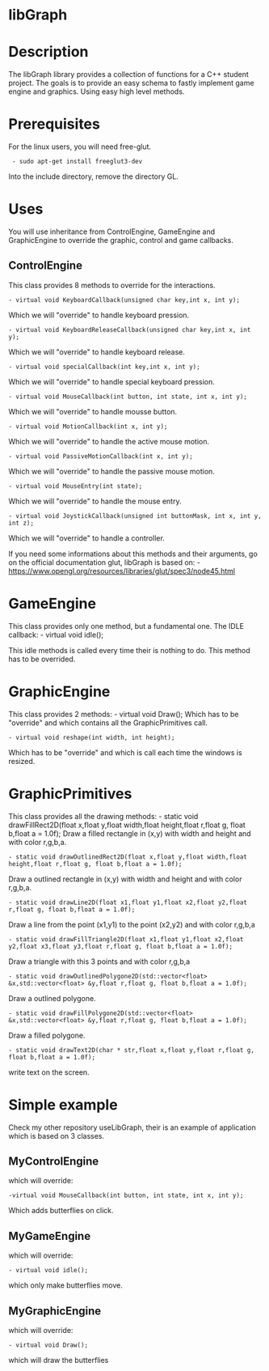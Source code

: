 # libGraph

# Description

The libGraph library provides a collection of functions for a C++ student project. The goals is to provide an easy schema to fastly implement game engine and graphics. Using easy high level methods. 


# Prerequisites

For the linux users, you will need free-glut.

	 - sudo apt-get install freeglut3-dev

Into the include directory, remove the directory GL.

# Uses

You will use inheritance from ControlEngine, GameEngine and GraphicEngine to override the graphic, control and game callbacks.

## ControlEngine
This class provides 8 methods to override for the interactions.

    - virtual void KeyboardCallback(unsigned char key,int x, int y);
Which we will "override" to handle keyboard pression.

    - virtual void KeyboardReleaseCallback(unsigned char key,int x, int y);
Which we will "override" to handle keyboard release.

    - virtual void specialCallback(int key,int x, int y);
Which we will "override" to handle special keyboard pression.

    - virtual void MouseCallback(int button, int state, int x, int y);
Which we will "override" to handle mousse button.

    - virtual void MotionCallback(int x, int y);
Which we will "override" to handle the active mouse motion.

    - virtual void PassiveMotionCallback(int x, int y);
Which we will "override" to handle the passive mouse motion.

    - virtual void MouseEntry(int state);
Which we will "override" to handle the mouse entry.

    - virtual void JoystickCallback(unsigned int buttonMask, int x, int y, int z);
Which we will "override" to handle a controller.

If you need some informations about this methods and their arguments, go on the official documentation glut, libGraph is based on:
	- https://www.opengl.org/resources/libraries/glut/spec3/node45.html


# GameEngine

This class provides only one method, but a fundamental one. The IDLE callback:
    - virtual void idle();

This idle methods is called every time their is nothing to do. This method has to be overrided.

# GraphicEngine
This class provides 2 methods:
	- virtual void Draw();
Which has to be "override" and which contains all the GraphicPrimitives call.

    - virtual void reshape(int width, int height);
Which has to be "override" and which is call each time the windows is resized.

# GraphicPrimitives
This class provides all the drawing methods:
	- static void drawFillRect2D(float x,float y,float width,float height,float r,float g, float b,float a = 1.0f);
Draw a filled rectangle in (x,y) with width and height and with color r,g,b,a.

	- static void drawOutlinedRect2D(float x,float y,float width,float height,float r,float g, float b,float a = 1.0f);
Draw a outlined rectangle in (x,y) with width and height and with color r,g,b,a.

	- static void drawLine2D(float x1,float y1,float x2,float y2,float r,float g, float b,float a = 1.0f);
Draw a line from the point (x1,y1) to the point (x2,y2) and with color r,g,b,a

	- static void drawFillTriangle2D(float x1,float y1,float x2,float y2,float x3,float y3,float r,float g, float b,float a = 1.0f);
Draw a triangle with this 3 points and with color r,g,b,a

	- static void drawOutlinedPolygone2D(std::vector<float> &x,std::vector<float> &y,float r,float g, float b,float a = 1.0f);
Draw a outlined polygone.

	- static void drawFillPolygone2D(std::vector<float> &x,std::vector<float> &y,float r,float g, float b,float a = 1.0f);
Draw a filled polygone.

	- static void drawText2D(char * str,float x,float y,float r,float g, float b,float a = 1.0f);
write text on the screen.

# Simple example

Check my other repository useLibGraph, their is an example of application which is based on 3 classes. 
## MyControlEngine
which will override:

	-virtual void MouseCallback(int button, int state, int x, int y);
Which adds butterflies on click.

## MyGameEngine
which will override:

	- virtual void idle();

which only make butterflies move.

## MyGraphicEngine
which will override:

	- virtual void Draw();
which will draw the butterflies









